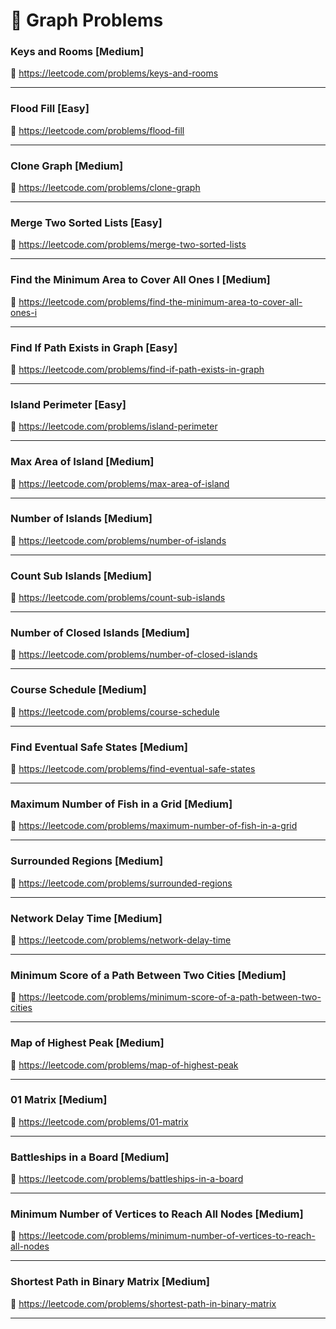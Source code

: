 # 🔗 Graph Problems

### Keys and Rooms [Medium]

🔗 https://leetcode.com/problems/keys-and-rooms

---

### Flood Fill [Easy]

🔗 https://leetcode.com/problems/flood-fill

---

### Clone Graph [Medium]

🔗 https://leetcode.com/problems/clone-graph

---

### Merge Two Sorted Lists [Easy]

🔗 https://leetcode.com/problems/merge-two-sorted-lists

---

### Find the Minimum Area to Cover All Ones I [Medium]

🔗 https://leetcode.com/problems/find-the-minimum-area-to-cover-all-ones-i

---

### Find If Path Exists in Graph [Easy]

🔗 https://leetcode.com/problems/find-if-path-exists-in-graph

---

### Island Perimeter [Easy]

🔗 https://leetcode.com/problems/island-perimeter

---

### Max Area of Island [Medium]

🔗 https://leetcode.com/problems/max-area-of-island

---

### Number of Islands [Medium]

🔗 https://leetcode.com/problems/number-of-islands

---

### Count Sub Islands [Medium]

🔗 https://leetcode.com/problems/count-sub-islands

---

### Number of Closed Islands [Medium]

🔗 https://leetcode.com/problems/number-of-closed-islands

---

### Course Schedule [Medium]

🔗 https://leetcode.com/problems/course-schedule

---

### Find Eventual Safe States [Medium]

🔗 https://leetcode.com/problems/find-eventual-safe-states

---

### Maximum Number of Fish in a Grid [Medium]

🔗 https://leetcode.com/problems/maximum-number-of-fish-in-a-grid

---

### Surrounded Regions [Medium]

🔗 https://leetcode.com/problems/surrounded-regions

---

### Network Delay Time [Medium]

🔗 https://leetcode.com/problems/network-delay-time

---

### Minimum Score of a Path Between Two Cities [Medium]

🔗 https://leetcode.com/problems/minimum-score-of-a-path-between-two-cities

---

### Map of Highest Peak [Medium]

🔗 https://leetcode.com/problems/map-of-highest-peak

---

### 01 Matrix [Medium]

🔗 https://leetcode.com/problems/01-matrix

---

### Battleships in a Board [Medium]

🔗 https://leetcode.com/problems/battleships-in-a-board

---

### Minimum Number of Vertices to Reach All Nodes [Medium]

🔗 https://leetcode.com/problems/minimum-number-of-vertices-to-reach-all-nodes

---

### Shortest Path in Binary Matrix [Medium]

🔗 https://leetcode.com/problems/shortest-path-in-binary-matrix

---

